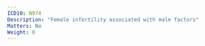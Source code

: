 ```yaml
---
ICD10: N974
Description: "Female infertility associated with male factors"
Matters: No
Weight: 0
---
```


